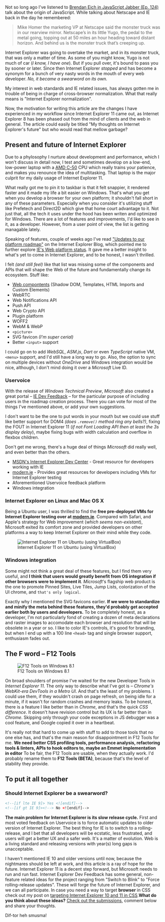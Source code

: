 Not so long ago I've listened to [Brendan Eich in JavaScript Jabber (Ep. 124)](http://javascriptjabber.com/124-jsj-the-origin-of-javascript-with-brendan-eich/) talk about the origin of JavaScript. While talking about Netscape and IE back in the day he remembered:


> Mike Homer the marketing VP at Netscape said the monster truck was in our rearview mirror. Netscape’s in its little Yugo, the pedal to the metal going, topping out at 50 miles an hour heading toward distant horizon. And behind us is the monster truck that’s creeping up.


Internet Explorer was going to overtake the market, and in its monster truck, that was only a matter of time. As some of you might know, Yugo is not much of car (*I know, I have one*). But if you pull over, it's bound to pass you by sooner or later. Since then Internet Explorer *stopped* and has become a synonym for a bunch of very nasty words in the mouth of every web developer. *No, it became a swearword on its own.*


My interest in web standards and IE related issues, has always gotten me in trouble of being in charge of cross-browser normalization. What that really means is "Internet Explorer normalization".


Now, the motivation for writing this article are the changes I have experienced in my workflow since Internet Explorer 11 came out, as Internet Explorer 8 has been phased out from the mind of clients and the web in general. The article could easily be titled "My thoughts on Internet Explorer's future" but who would read that mellow garbage?

## Present and future of Internet Explorer

Due to a phylosophy I nurture about development and performance, which I won't discuss in detail now, I test and sometimes develop on a low-end, low-power laptop with a [AMD C-50](http://www.notebookcheck.net/AMD-C-50-Notebook-Processor.40960.0.html) CPU which really trains your patience, and makes you renounce the idea of multitasking. That laptop is the major culprit for my daily usage of Internet Explorer 11.


What really got me to pin it to taskbar is that it felt snappier, it rendered faster and it made my life a bit easier on Windows. That's what you get when you develop a browser for your own platform; it shouldn't fall short in any of these parameters. Especially when you consider it's utilizing stuff like Prefetech and Direct2D which give that home court advantage to it. Not just that, all the tech it uses under the hood has been writen and optimized for Windows. There are a lot of features and improvements, I'd like to see in it, as a developer. However, from a user point of view, the list is getting managable lately.


Speaking of features, couple of weeks ago I've read ["Updates to our platform roadmap"](http://blogs.msdn.com/b/ie/archive/2014/09/18/updates-to-our-platform-roadmap.aspx) on the Internet Explorer Blog, which pointed me to further explore [IE's Web platform status](http://blogs.msdn.com/b/ie/archive/2014/09/18/updates-to-our-platform-roadmap.aspx). It gave me a better insight to what's yet to come in Internet Explorer, and to be honest, I wasn't thrilled.


I felt *(and still feel)* like that list was missing some of the components and APIs that will shape the Web of the future and fundamentally change its ecosystem. Stuff like:

 - [Web compontents](http://webcomponents.org/) (Shadow DOM, Templates, HTML Imports and Custom Elements)
 - WebRTC
 - Web Notifications API
 - Push API
 - Web Crypto API
 - Plugin platform
 - WOFF2
 - WebM & WebP
 - `<picture>`
 - SVG favicon *(I'm super cerial)*
 - Better `<input>` support


I could go on to add *WebSQL*, *ASM.js*, *Dart* or even *TypeScript* native VM, `<menu>` support, and I'd still have a long way to go. Also, the option to sync on multiple devices without *OneDrive* and Windows integration would be nice, although, I don't mind doing it over a *Microsoft* Live ID.

### Uservoice

With the release of *Windows Technical Preview*, *Microsoft* also created a great portal &ndash; [IE Dev Feedback](http://uservoice.modern.ie) &ndash; for the particular purpose of including users in the roadmap creation process. There you can vote for most of the things I've mentioned above, or add your own suggestions.


I don't want to be the one to put words in your mouth but we could use stuff like better support for DOM4 *(does `.remove()` method ring any bells?)*, fixing the FOUT in Internet Explorer 11 (*if not Font Loading API then at least the 3s display delay*), maybe fixing bugs with width calculation and overflow in flexbox children.


Don't get me wrong, there's a huge deal of things *Microsoft* did really well, and even better than the others.


 - [MSDN's Internet Explorer Dev Center](http://msdn.*Microsoft*.com/en-us/library/ie/bg125382) - Great resource for developers working with IE
 - [modern.ie](http://modern.ie) - Provides great resources for developers including VMs for Internet Explorer testing
 - Aforementioned Uservoice feedback platform
 - Windows integration

### Internet Explorer on Linux and Mac OS X

Being a Ubuntu user, I was thrilled to find the **free pre-deployed VMs for Internet Explorer testing over at [modern.ie](https://www.modern.ie/en-us/virtualization-tools#downloads)**. Compared with Safari, and Apple's strategy for Web improvement (*which seems non-existant*), Microsoft exited its comfort zone and provided developers on other platforms a way to keep Internet Explorer on their mind while they code.

<div class="ta-c">
<figure>
<img src="http://marxo.me/public/upload/ie11onubuntuvm.png" alt="Internet Explorer 11 on Ubuntu (using VirtualBox)">
<figcaption>Internet Explorer 11 on Ubuntu (using VirtualBox)</figcaption>
</figure>
</div>

### Windows integration

Some might not think a great deal of these features, but I find them very useful, and **I think that users would greatly benefit from OS integration if other browsers were to implement it**. *Microsoft*'s flagship web product is the one to promote Pinned Sites, Live Tiles, Jump Lists, colorization of the UI chrome, and `that's only logical`.


Exactly why I mentioned the SVG favicons earlier. **If we were to standardize and minify the meta behind these features, they'd probably get accepted earlier both by users and developers.** To be completely honest, as a developer, I'm not particularly fond of creating a dozen of meta declarations and raster images to accomodate each browser and resolution that will be obsolete in a year or so. I like to color IE's controls, it's good for branding, but when I end up with a 100 line `<head>` tag and single browser support, enthusiasm fades out.

## The F word &ndash; F12 Tools

<div class="ta-c">
<figure>
<img src="http://marxo.me/public/upload/f12_blank.png" alt="F12 Tools on Windows 8.1">
<figcaption>F12 Tools on Windows 8.1</figcaption>
</figure>
</div>

On broad shoulders of promise I've waited for the new Developer Tools in *Internet Explorer 11*. The only way to describe what I've got is &ndash; *Chrome's WebKit-era DevTools in a Metro UI*. And that's the least of my problems. I could use them, if they wouldn't crash on page refresh, on being idle for a minute, if it wasn't for random crashes and memory leaks. To be honest, there is a feature I like better than in *Chrome*, and that's the quick *CSS difference*. It doesn't have revision control but its UX is far better than in *Chrome*. Skipping only through your code exceptions in JS debugger was a cool feature, and Google copied it over in a heartbeat.


It's really not that hard to come up with stuff to add to those tools that no one else has, and that's the main reason for disappointment in F12 Tools for me. **We need better CSS profiling tools, performance analysis, refactoring tools &amp; linters, APIs to hook editors to, maybe an Emmet implementation in editor** To be fair, the F12 Tools are usable, when they actually work. I'd probably rename them to **F12 Tools (BETA)**, because that's the level of stability they provide.

## To put it all together

### Should Internet Explorer be a swearword?

```html
<!--[if lte IE 9]> Yes <![endif]-->
<!--[if gt IE 9]><!--> No <![endif]-->
```
**The main problem for Internet Explorer is its slow release cycle.** First and most voted feedback on Uservoice is to force automatic updates to older version of Internet Explorer. The best thing for IE is to switch to a rolling-release, and I bet that all developers will be ecstatic, less frustrated, and users will get a better UX and a safer web. It's a matter of evolution. Web is a living standard and releasing versions with year(s) long gaps is unacceptable.

I haven't mentioned IE 10 and older versions until now, because the nightmares should be left at work, and this article is a ray of hope for the future. Internet Explorer 11 is a decent step forward, but Microsoft needs to run and run fast. Internet Explorer Dev Feedback has some general, non-feature related ideas for the project ranging from "Switch to Blink" to "Force rolling-release updates". These will forge the future of Internet Explorer, and we can all participate. In case you need a way to target **browser** in CSS check out my post on [targeting Internet Explorer 10 and 11 in CSS](/target-ie-in-css/).**What do you think about these ideas?** [Check out the submissions](https://wpdev.uservoice.com/forums/257854-internet-explorer-platform?filter=top), comment below and share your thoughts.


Dif-tor heh smusma!
